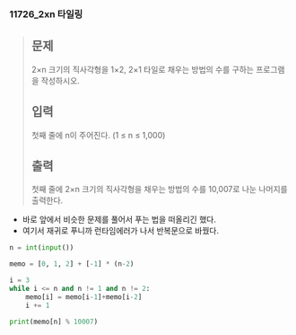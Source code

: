### 11726_2xn 타일링

> ## 문제
>
> 2×n 크기의 직사각형을 1×2, 2×1 타일로 채우는 방법의 수를 구하는 프로그램을 작성하시오.
>
> ## 입력
>
> 첫째 줄에 n이 주어진다. (1 ≤ n ≤ 1,000)
>
> ## 출력
>
> 첫째 줄에 2×n 크기의 직사각형을 채우는 방법의 수를 10,007로 나눈 나머지를 출력한다.





- 바로 앞에서 비슷한 문제를 풀어서 푸는 법을 떠올리긴 했다.
- 여기서 재귀로 푸니까 런타임에러가 나서 반복문으로 바꿨다.

```python
n = int(input())

memo = [0, 1, 2] + [-1] * (n-2)

i = 3
while i <= n and n != 1 and n != 2:
    memo[i] = memo[i-1]+memo[i-2]
    i += 1

print(memo[n] % 10007)

```

